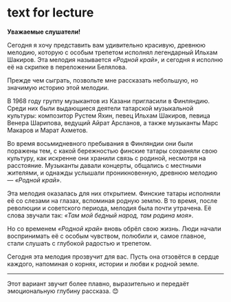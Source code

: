 # text for lecture
**Уважаемые слушатели!**  

Сегодня я хочу представить вам удивительно красивую, древнюю мелодию, которую с особым трепетом исполнял легендарный Ильхам Шакиров. Эта мелодия называется *«Родной край»*, и сегодня я исполню её на скрипке в переложении Белялова.  

Прежде чем сыграть, позвольте мне рассказать небольшую, но значимую историю этой мелодии.  

В 1968 году группу музыкантов из Казани пригласили в Финляндию. Среди них были выдающиеся деятели татарской музыкальной культуры: композитор Рустем Яхин, певец Ильхам Шакиров, певица Венера Шарипова, ведущий Айрат Арсланов, а также музыканты Марс Макаров и Марат Ахметов.  

Во время восьмидневного пребывания в Финляндии они были поражены тем, с какой бережностью финские татары сохраняли свою культуру, как искренне они хранили связь с родиной, несмотря на расстояние. Музыканты давали концерты, общались с местными жителями, и однажды услышали проникновенную, древнюю мелодию — *«Родной край»*.  

Эта мелодия оказалась для них открытием. Финские татары исполняли её со слезами на глазах, вспоминая родную землю. В то время, после революции и советского периода, мелодия была почти утрачена. Её слова звучали так: *«Там мой бедный народ, там родина моя»*.  

Но со временем *«Родной край»* вновь обрёл свою жизнь. Люди начали воспринимать её с особым чувством, полюбили и, самое главное, стали слушать с глубокой радостью и трепетом.  

Сегодня эта мелодия прозвучит для вас. Пусть она отзовётся в сердце каждого, напоминая о корнях, истории и любви к родной земле.  

---

Этот вариант звучит более плавно, выразительно и передаёт эмоциональную глубину рассказа. 😊